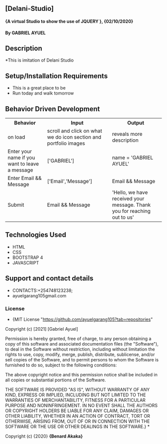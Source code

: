 ## [Delani-Studio]
#### {A virtual Studio to show the use of JQUERY }, {02/10/2020}
#### By **GABRIEL AYUEL**
## Description
*This is imitation of Delani Studio 
## Setup/Installation Requirements
* This is a great place to be
* Run today and walk tomorrow
## Behavior Driven Development
<table>
    <tr>
      <th>Behavior</th> 
      <th>Input</th> 
      <th>Output</th>   
    </tr>
    <tr>
        <td>on load</td>
        <td>scroll and click on what we do icon section and portfolio images </td>
        <td>reveals more description</td>
    </tr> 
    <tr>
        <td>Enter your name if you want to leave a message</td>
        <td>['GABRIEL']</td>
        <td>name = 'GABRIEL AYUEL'</td>
    </tr>
    <tr>
        <td>Enter Email && Message</td>
        <td>['Email','Message']</td>
        <td>Email && Message</td>
    </tr>
    <tr>
        <td>Submit</td>
        <td>Email && Message</td>
        <td>'Hello, we have received your message. Thank you for reaching out to us'</td>
    </tr>
</table>

## Technologies Used
* HTML
* CSS
* BOOTSTRAP 4
* JAVASCRIPT

## Support and contact details
* CONTACTS:+254748123238;
* ayuelgarang105gmail.com
### License
* {MIT License "https://github.com/ayuelgarang105?tab=repositories"

Copyright (c) [2021] [Gabriel Ayuel]

Permission is hereby granted, free of charge, to any person obtaining a copy
of this software and associated documentation files (the "Software"), to deal
in the Software without restriction, including without limitation the rights
to use, copy, modify, merge, publish, distribute, sublicense, and/or sell
copies of the Software, and to permit persons to whom the Software is
furnished to do so, subject to the following conditions:

The above copyright notice and this permission notice shall be included in all
copies or substantial portions of the Software.

THE SOFTWARE IS PROVIDED "AS IS", WITHOUT WARRANTY OF ANY KIND, EXPRESS OR
IMPLIED, INCLUDING BUT NOT LIMITED TO THE WARRANTIES OF MERCHANTABILITY,
FITNESS FOR A PARTICULAR PURPOSE AND NONINFRINGEMENT. IN NO EVENT SHALL THE
AUTHORS OR COPYRIGHT HOLDERS BE LIABLE FOR ANY CLAIM, DAMAGES OR OTHER
LIABILITY, WHETHER IN AN ACTION OF CONTRACT, TORT OR OTHERWISE, ARISING FROM,
OUT OF OR IN CONNECTION WITH THE SOFTWARE OR THE USE OR OTHER DEALINGS IN THE
SOFTWARE.} *

Copyright (c) {2020} **{Benard Akaka}**